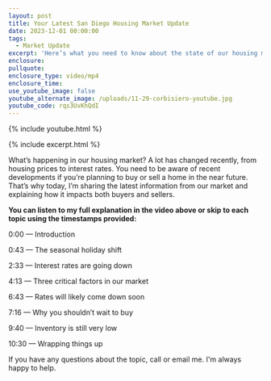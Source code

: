 ```yaml
---
layout: post
title: Your Latest San Diego Housing Market Update
date: 2023-12-01 00:00:00
tags:
  - Market Update
excerpt: 'Here’s what you need to know about the state of our housing market. '
enclosure:
pullquote:
enclosure_type: video/mp4
enclosure_time:
use_youtube_image: false
youtube_alternate_image: /uploads/11-29-corbisiero-youtube.jpg
youtube_code: rqs3UvKhQdI
---
```

{% include youtube.html %}

{% include excerpt.html %}

What’s happening in our housing market? A lot has changed recently, from housing prices to interest rates. You need to be aware of recent developments if you’re planning to buy or sell a home in the near future. That’s why today, I’m sharing the latest information from our market and explaining how it impacts both buyers and sellers.&nbsp;

**You can listen to my full explanation in the video above or skip to each topic using the timestamps provided:**

0:00 — Introduction&nbsp;

0:43 — The seasonal holiday shift

2:33 — Interest rates are going down&nbsp;

4:13 — Three critical factors in our market

6:43 — Rates will likely come down soon&nbsp;

7:16 — Why you shouldn’t wait to buy&nbsp;

9:40 — Inventory is still very low&nbsp;

10:30 — Wrapping things up

If you have any questions about the topic, call or email me. I'm always happy to help.